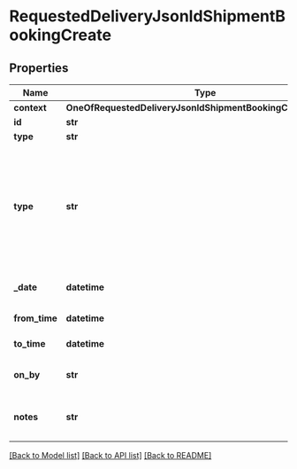 # RequestedDeliveryJsonldShipmentBookingCreate

## Properties
Name | Type | Description | Notes
------------ | ------------- | ------------- | -------------
**context** | **OneOfRequestedDeliveryJsonldShipmentBookingCreateContext** |  | [optional] 
**id** | **str** |  | [optional] 
**type** | **str** |  | [optional] 
**type** | **str** |           [R] Regular Delivery,          [M] Must Delivery,          [S] Special Delivery,          [D] Direct to Consignee,          [H] Hold on Dock       | 
**_date** | **datetime** | Delivery date YYYY-MM-DD | 
**from_time** | **datetime** | Time between | 
**to_time** | **datetime** | Time between | 
**on_by** | **str** |           [O] On,           [B] By           | [default to '[B] By']
**notes** | **str** | Requested pickup related notes | [optional] 

[[Back to Model list]](../README.md#documentation-for-models) [[Back to API list]](../README.md#documentation-for-api-endpoints) [[Back to README]](../README.md)


